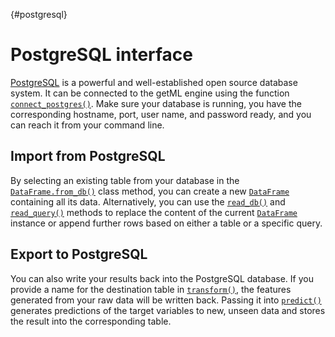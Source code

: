 [](){#postgresql}
# PostgreSQL interface

[PostgreSQL](https://www.postgresql.org/) is a powerful and well-established open source database system. It can be connected to the getML engine using the function [`connect_postgres()`](getml/database/connect_postgres). Make sure your database is running, you have the corresponding hostname, port, user name, and password ready, and you can reach it from your command line.

## Import from PostgreSQL

By selecting an existing table from your database in the [`DataFrame.from_db()`](getml/data/DataFrame/from_db) class method, you can create a new [`DataFrame`](getml/data/DataFrame) containing all its data.
Alternatively, you can use the [`read_db()`](getml/data/DataFrame/read_db) and [`read_query()`](getml/data/DataFrame/read_query) methods to replace the content of the current [`DataFrame`](getml/data/DataFrame) instance or append further rows based on either a table or a specific query.

## Export to PostgreSQL

You can also write your results back into the PostgreSQL database. If you provide a name for the destination table in [`transform()`](getml/pipeline/Pipeline/transform), the features generated from your raw data will be written back. Passing it into [`predict()`](getml/pipeline/Pipeline/predict) generates predictions of the target variables to new, unseen data and stores the result into the corresponding table.


